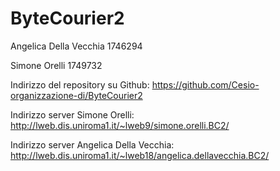 # ByteCourier2

Angelica Della Vecchia 1746294

Simone Orelli 1749732

Indirizzo del repository su Github: https://github.com/Cesio-organizzazione-di/ByteCourier2

Indirizzo server Simone Orelli: http://lweb.dis.uniroma1.it/~lweb9/simone.orelli.BC2/

Indirizzo server Angelica Della Vecchia: http://lweb.dis.uniroma1.it/~lweb18/angelica.dellavecchia.BC2/
